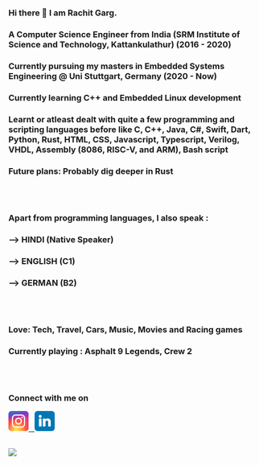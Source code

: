 ### Hi there 👋 I am Rachit Garg.
### A Computer Science Engineer from India (SRM Institute of Science and Technology, Kattankulathur) (2016 - 2020)
### Currently pursuing my masters in Embedded Systems Engineering @ Uni Stuttgart, Germany (2020 - Now)
### Currently learning C++ and Embedded Linux development
### Learnt or atleast dealt with quite a few programming and scripting languages before like C, C++, Java, C#, Swift, Dart, Python, Rust, HTML, CSS, Javascript, Typescript, Verilog, VHDL, Assembly (8086, RISC-V, and ARM), Bash script
### Future plans: Probably dig deeper in Rust
<br><br>
### Apart from programming languages, I also speak : <br>
### --> HINDI (Native Speaker) <br>
### --> ENGLISH (C1) <br>
### --> GERMAN (B2) 
<br><br>
### Love: Tech, Travel, Cars, Music, Movies and Racing games
### Currently playing : Asphalt 9 Legends, Crew 2
<br><br>
### Connect with me on

<a href=https://www.instagram.com/rg_wandering/> <img src="./images/instagram.svg" width="40" height="40" alt="Instagram"> &nbsp; <a href=https://www.linkedin.com/in/rachit-garg-a4741712b/> <img src="./images/linkedin.svg" width="40" height="40" alt="Linkedin">

</br>
<img src=https://komarev.com/ghpvc/?username=rstar900&color=blue>



<!--
**rstar900/rstar900** is a ✨ _special_ ✨ repository because its `README.md` (this file) appears on your GitHub profile.

Here are some ideas to get you started:

- 🔭 I’m currently working on ...
- 🌱 I’m currently learning ...
- 👯 I’m looking to collaborate on ...
- 🤔 I’m looking for help with ...
- 💬 Ask me about ...
- 📫 How to reach me: ...
- 😄 Pronouns: ...
- ⚡ Fun fact: ...
-->
